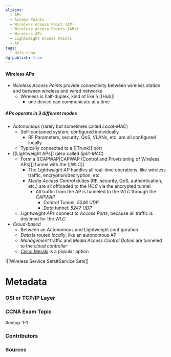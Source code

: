 ```yaml
---
aliases:
  - APs
  - Access Points
  - Wireless Access Point (AP)
  - Wireless Access Points (APs)
  - Wireless APs
  - Lightweight Access Points
  - AP
tags:
  - defs_ccna
dg-publish: true
---
```

#### Wireless APs
- *Wireless Access Points* provide connectivity between wireless station and between wireless and wired networks
	- Wireless is half-duplex, kind of like a [[Hub]]
		- one device can communicate at a time

##### **APs** operate in 3 different modes
- *Autonomous* (rarely but sometimes called *Local-MAC*)
	- Self-contained system, configured individually
		- RF Parameters, security, QoS, VLANs, etc. are all configured locally
	- Typically connected to a [[Trunk]] port
- [[Lightweight APs]] (also called *Split-MAC*)
	- Form a [[CAPWAP|CAPWAP (Control and Provisioning of Wireless APs)]] tunnel with the [[WLC]]
		- The *Lightweight AP* handles all real-time operations, like wireless traffic, encryption/decryption, etc.
		- *Media Access Control* duties (RF, security, QoS, authentication, etc.) are all offloaded to the *WLC* via the encrypted tunnel
			- All traffic from the AP is tunneled to the *WLC* through the *CAPWAP*
				- *Control* Tunnel: *5246 UDP*
				- *Data* tunnel: *5247 UDP*
	- *Lightweight APs* connect to *Access Ports*, because all traffic is destined for the *WLC*
- *Cloud-based*
	- Between an Autonomous and Lightweight configuration
	- *Data* is routed *locally*, like an autonomous AP
	- *Management* traffic and *Media Access Control Duties* are tunneled to the *cloud controller*
	- [Cisco Meraki](https://meraki.cisco.com/) is a popular option


![[Wireless Service Sets#Service Sets]]


# Metadata
### OSI or TCP/IP Layer

### CCNA Exam Topic
#extop-1-1 
### Contributors

### Sources
